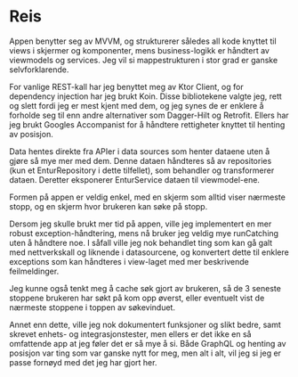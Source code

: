 # Reis

Appen benytter seg av MVVM, og strukturerer således all kode knyttet til views i skjermer og komponenter, mens business-logikk er håndtert av viewmodels og services. Jeg vil si mappestrukturen i stor grad er ganske selvforklarende.

For vanlige REST-kall har jeg benyttet meg av Ktor Client, og for dependency injection har jeg brukt Koin. Disse bibliotekene valgte jeg, rett og slett fordi jeg er mest kjent med dem, og jeg synes de er enklere å forholde seg til enn andre alternativer som Dagger-Hilt og Retrofit. Ellers har jeg brukt Googles Accompanist for å håndtere rettigheter knyttet til henting av posisjon.

Data hentes direkte fra APIer i data sources som henter dataene uten å gjøre så mye mer med dem. Denne dataen håndteres så av repositories (kun et EnturRepository i dette tilfellet), som behandler og transformerer dataen. Deretter eksponerer EnturService dataen til viewmodel-ene. 

Formen på appen er veldig enkel, med en skjerm som alltid viser nærmeste stopp, og en skjerm hvor brukeren kan søke på stopp.

Dersom jeg skulle brukt mer tid på appen, ville jeg implementert en mer robust exception-håndtering, mens nå bruker jeg veldig mye runCatching uten å håndtere noe. I såfall ville jeg nok behandlet ting som kan gå galt med nettverkskall og liknende i datasourcene, og konvertert dette til enklere exceptions som kan håndteres i view-laget med mer beskrivende feilmeldinger.

Jeg kunne også tenkt meg å cache søk gjort av brukeren, så de 3 seneste stoppene brukeren har søkt på kom opp øverst, eller eventuelt vist de nærmeste stoppene i toppen av søkevinduet.

Annet enn dette, ville jeg nok dokumentert funksjoner og slikt bedre, samt skrevet enhets- og integrasjonstester, men ellers er det ikke en så omfattende app at jeg føler det er så mye å si. Både GraphQL og henting av posisjon var ting som var ganske nytt for meg, men alt i alt, vil jeg si jeg er passe fornøyd med det jeg har gjort her.